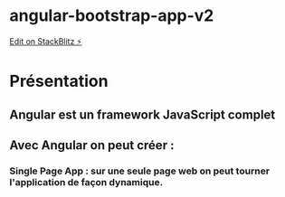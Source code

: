 # angular-bootstrap-app-v2

[Edit on StackBlitz ⚡️](https://stackblitz.com/edit/angular-bootstrap-app-v2)

# Présentation

## Angular est un framework JavaScript complet

## Avec Angular on peut créer :

### Single Page App : sur une seule page web on peut tourner l'application de façon dynamique.